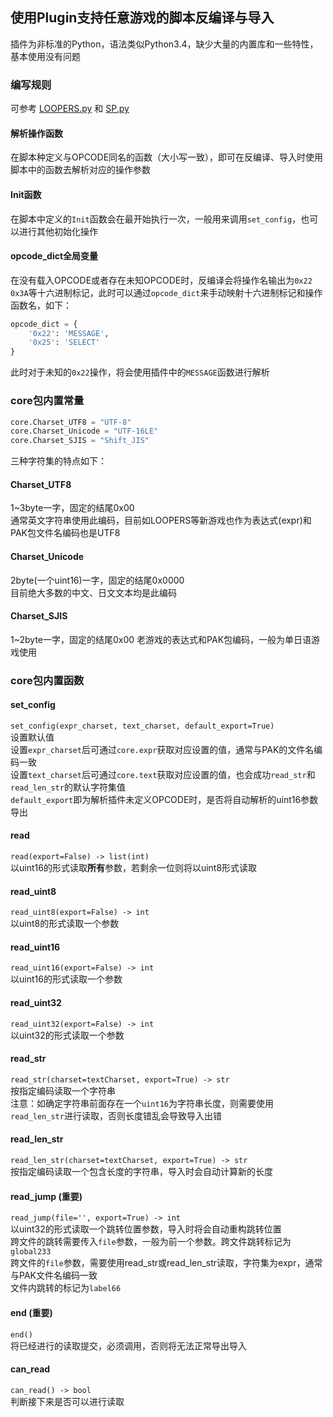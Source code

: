 ## 使用Plugin支持任意游戏的脚本反编译与导入

插件为非标准的Python，语法类似Python3.4，缺少大量的内置库和一些特性，基本使用没有问题

### 编写规则
可参考 [LOOPERS.py](data/LOOPERS.py) 和 [SP.py](data/SP.py)  

#### 解析操作函数
在脚本种定义与OPCODE同名的函数（大小写一致），即可在反编译、导入时使用脚本中的函数去解析对应的操作参数  

#### Init函数
在脚本中定义的`Init`函数会在最开始执行一次，一般用来调用`set_config`，也可以进行其他初始化操作  

#### opcode_dict全局变量
在没有载入OPCODE或者存在未知OPCODE时，反编译会将操作名输出为`0x22` `0x3A`等十六进制标记，此时可以通过`opcode_dict`来手动映射十六进制标记和操作函数名，如下：  
```python
opcode_dict = {
    '0x22': 'MESSAGE',
    '0x25': 'SELECT'
}
```
此时对于未知的`0x22`操作，将会使用插件中的`MESSAGE`函数进行解析

### core包内置常量
```python
core.Charset_UTF8 = "UTF-8"
core.Charset_Unicode = "UTF-16LE"
core.Charset_SJIS = "Shift_JIS"
```
三种字符集的特点如下：
#### Charset_UTF8
1~3byte一字，固定的结尾0x00  
通常英文字符串使用此编码，目前如LOOPERS等新游戏也作为表达式(expr)和PAK包文件名编码也是UTF8

#### Charset_Unicode
2byte(一个uint16)一字，固定的结尾0x0000  
目前绝大多数的中文、日文文本均是此编码

#### Charset_SJIS
1~2byte一字，固定的结尾0x00
老游戏的表达式和PAK包编码，一般为单日语游戏使用  

### core包内置函数

#### set_config
`set_config(expr_charset, text_charset, default_export=True)`  
设置默认值  
设置`expr_charset`后可通过`core.expr`获取对应设置的值，通常与PAK的文件名编码一致    
设置`text_charset`后可通过`core.text`获取对应设置的值，也会成功`read_str`和`read_len_str`的默认字符集值  
`default_export`即为解析插件未定义OPCODE时，是否将自动解析的uint16参数导出

#### read
`read(export=False) -> list(int)`  
以uint16的形式读取**所有**参数，若剩余一位则将以uint8形式读取

#### read_uint8
`read_uint8(export=False) -> int`  
以uint8的形式读取一个参数

#### read_uint16
`read_uint16(export=False) -> int`  
以uint16的形式读取一个参数

#### read_uint32
`read_uint32(export=False) -> int`  
以uint32的形式读取一个参数

#### read_str
`read_str(charset=textCharset, export=True) -> str`  
按指定编码读取一个字符串  
注意：如确定字符串前面存在一个`uint16`为字符串长度，则需要使用`read_len_str`进行读取，否则长度错乱会导致导入出错

#### read_len_str
`read_len_str(charset=textCharset, export=True) -> str`  
按指定编码读取一个包含长度的字符串，导入时会自动计算新的长度 

#### read_jump (重要)
`read_jump(file='', export=True) -> int`  
以uint32的形式读取一个跳转位置参数，导入时将会自动重构跳转位置  
跨文件的跳转需要传入`file`参数，一般为前一个参数。跨文件跳转标记为`global233`   
跨文件的`file`参数，需要使用read_str或read_len_str读取，字符集为expr，通常与PAK文件名编码一致  
文件内跳转的标记为`label66`

#### end (重要)
`end()`  
将已经进行的读取提交，必须调用，否则将无法正常导出导入  

#### can_read
`can_read() -> bool`  
判断接下来是否可以进行读取

